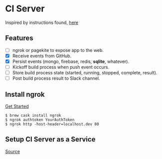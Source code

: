 # CI Server

Inspired by instructions found, [here](https://developer.github.com/v3/guides/building-a-ci-server/)

## Features

* [ ] ngrok or pagekite to expose app to the web.
* [x] Receive events from GitHub.
* [x] Persist events (mongo, firebase, redis, **sqlite**, whatever).
* [ ] Kickoff build process when push event occurs.
* [ ] Store build process state (started, running, stopped, complete, result).
* [ ] Post build process result to Slack channel.

## Install ngrok

[Get Started](https://dashboard.ngrok.com/get-started)

```
$ brew cask install ngrok
$ ngrok authtoken YourAuthToken
$ ngrok http -host-header=localhost.dev 80
```

## Setup CI Server as a Service

[Source](https://blog.frd.mn/how-to-set-up-proper-startstop-services-ubuntu-debian-mac-windows/)
